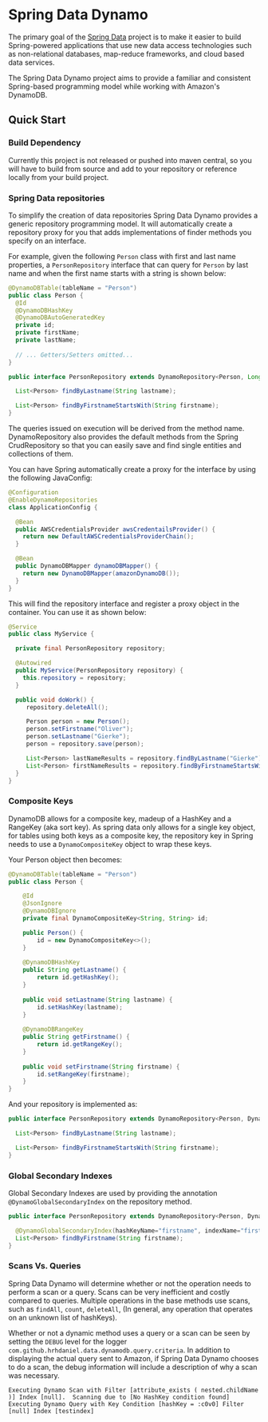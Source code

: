 # Spring Data Dynamo
The primary goal of the [Spring Data](http://projects.spring.io/spring-data) project is to make it easier to build Spring-powered applications that use new data access technologies such as non-relational databases, map-reduce frameworks, and cloud based data services.

The Spring Data Dynamo project aims to provide a familiar and consistent Spring-based programming model while working with Amazon's DynamoDB.

## Quick Start

### Build Dependency
Currently this project is not released or pushed into maven central, so you will have to build from source and add to your repository or reference locally from your build project.

### Spring Data repositories
To simplify the creation of data repositories Spring Data Dynamo provides a generic repository programming model. It will automatically create a repository proxy for you that adds implementations of finder methods you specify on an interface.

For example, given the following `Person` class with first and last name properties, a `PersonRepository` interface that can query for `Person` by last name and when the first name starts with a string is shown below:

```java
@DynamoDBTable(tableName = "Person")
public class Person {
  @Id
  @DynamoDBHashKey
  @DynamoDBAutoGeneratedKey
  private id;
  private firstName;
  private lastName;
  
  // ... Getters/Setters omitted...
}
```

```java
public interface PersonRepository extends DynamoRepository<Person, Long> {

  List<Person> findByLastname(String lastname);

  List<Person> findByFirstnameStartsWith(String firstname);
}
```

The queries issued on execution will be derived from the method name.  DynamoRepository also provides the default methods from the Spring CrudRepository so that you can easily save and find single entities and collections of them.

You can have Spring automatically create a proxy for the interface by using the following JavaConfig:

```java
@Configuration
@EnableDynamoRepositories
class ApplicationConfig {

  @Bean
  public AWSCredentialsProvider awsCredentailsProvider() {
    return new DefaultAWSCredentialsProviderChain();
  }

  @Bean
  public DynamoDBMapper dynamoDBMapper() {
    return new DynamoDBMapper(amazonDynamoDB());
  }
}
```

This will find the repository interface and register a proxy object in the container. You can use it as shown below:

```java
@Service
public class MyService {

  private final PersonRepository repository;

  @Autowired
  public MyService(PersonRepository repository) {
    this.repository = repository;
  }

  public void doWork() {
     repository.deleteAll();

     Person person = new Person();
     person.setFirstname("Oliver");
     person.setLastname("Gierke");
     person = repository.save(person);

     List<Person> lastNameResults = repository.findByLastname("Gierke");
     List<Person> firstNameResults = repository.findByFirstnameStartsWith("Oli");
  }
}
```

### Composite Keys
DynamoDB allows for a composite key, madeup of a HashKey and a RangeKey (aka sort key).  As spring data only allows for a single key object, for tables using both keys as a composite key, the repository key in Spring needs to use a `DynamoCompositeKey` object to wrap these keys.

Your Person object then becomes:

```java
@DynamoDBTable(tableName = "Person")
public class Person {

    @Id
    @JsonIgnore
    @DynamoDBIgnore
    private final DynamoCompositeKey<String, String> id;

    public Person() {
        id = new DynamoCompositeKey<>();
    }
    
    @DynamoDBHashKey
    public String getLastname() {
        return id.getHashKey();
    }
    
    public void setLastname(String lastname) {
        id.setHashKey(lastname);
    }
    
    @DynamoDBRangeKey
    public String getFirstname() {
        return id.getRangeKey();
    }
    
    public void setFirstname(String firstname) {
        id.setRangeKey(firstname);
    }
}
```
And your repository is implemented as:
```java
public interface PersonRepository extends DynamoRepository<Person, DynamoCompositeKey<String, String>> {

  List<Person> findByLastname(String lastname);

  List<Person> findByFirstnameStartsWith(String firstname);
}
```

### Global Secondary Indexes
Global Secondary Indexes are used by providing the annotation `@DynamoGlobalSecondaryIndex` on the repository method.

```java
public interface PersonRepository extends DynamoRepository<Person, DynamoCompositeKey<String, String>> {

  @DynamoGlobalSecondaryIndex(hashKeyName="firstname", indexName="firstnameindex")
  List<Person> findByFirstname(String firstname);
}
```

### Scans Vs. Queries
Spring Data Dynamo will determine whether or not the operation needs to perform a scan or a query.  Scans can be very inefficient and costly compared to queries.  Multiple operations in the base methods use scans, such as `findAll`, `count`, `deleteAll`, (In general, any operation that operates on an unknown list of hashKeys).

Whether or not a dynamic method uses a query or a scan can be seen by setting the `DEBUG` level for the logger `com.github.hrhdaniel.data.dynamodb.query.criteria`.  In addition to displaying the actual query sent to Amazon, if Spring Data Dynamo chooses to do a scan, the debug information will include a description of why a scan was necessary.
```
Executing Dynamo Scan with Filter [attribute_exists ( nested.childName )] Index [null].  Scanning due to [No HashKey condition found]
Executing Dynamo Query with Key Condition [hashKey = :c0v0] Filter [null] Index [testindex]
```
